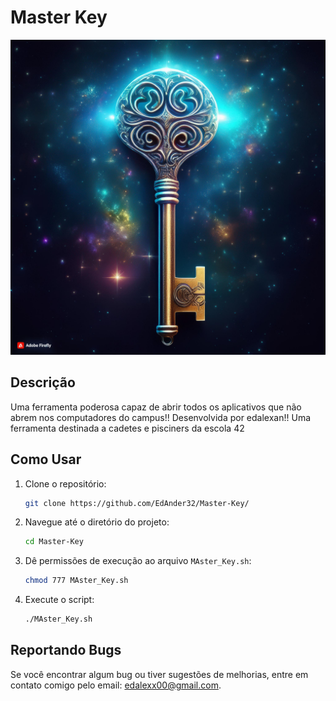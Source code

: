 # Master Key

![Master Key](https://github.com/EdAnder32/Master-Key/blob/main/img.jpg)

## Descrição
Uma ferramenta poderosa capaz de abrir todos os aplicativos que não abrem nos computadores do campus!!
Desenvolvida por edalexan!! 
Uma ferramenta destinada a cadetes e pisciners da escola 42

## Como Usar

1. Clone o repositório:
    ```bash
    git clone https://github.com/EdAnder32/Master-Key/
    ```
2. Navegue até o diretório do projeto:
    ```bash
    cd Master-Key
    ```
3. Dê permissões de execução ao arquivo `MAster_Key.sh`:
    ```bash
    chmod 777 MAster_Key.sh
    ```
4. Execute o script:
    ```bash
    ./MAster_Key.sh
    ```

## Reportando Bugs

Se você encontrar algum bug ou tiver sugestões de melhorias, entre em contato comigo pelo email: [edalexx00@gmail.com](mailto:edalexx00@gmail.com).
